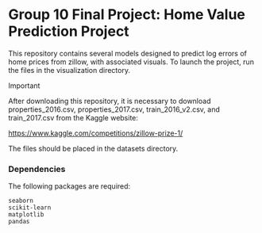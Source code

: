 # Group 10 Final Project: Home Value Prediction Project
This repository contains several models designed to predict log errors of home prices from zillow, with associated visuals. To launch the project, run the files in the visualization directory.

> [!IMPORTANT]
> After downloading this repository, it is necessary to download properties_2016.csv, properties_2017.csv, train_2016_v2.csv, and train_2017.csv from the Kaggle website:
>
> https://www.kaggle.com/competitions/zillow-prize-1/
>
> The files should be placed in the datasets directory.

### Dependencies

The following packages are required:
```
seaborn
scikit-learn
matplotlib
pandas
```
